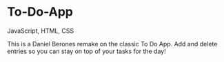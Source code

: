 # To-Do-App
JavaScript, HTML, CSS

This is a Daniel Berones remake on the classic To Do App. Add and delete entries so you can stay on top of your tasks for the day!
